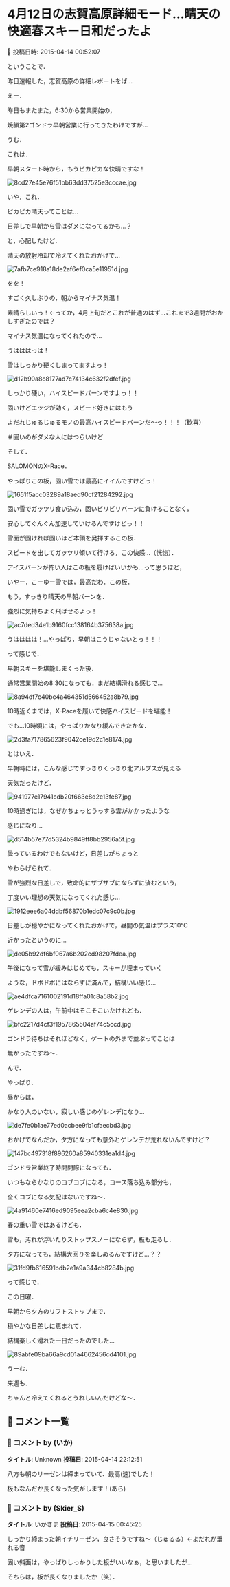 # 4月12日の志賀高原詳細モード…晴天の快適春スキー日和だったよ

📅 投稿日時: 2015-04-14 00:52:07

ということで．


昨日速報した，志賀高原の詳細レポートをば…





えー．


昨日もまたまた，6:30から営業開始の，


焼額第2ゴンドラ早朝営業に行ってきたわけですが…





うむ．


これは．


早朝スタート時から，もうピカピカな快晴ですな！




![8cd27e45e76f51bb63dd37525e3cccae.jpg](images/8cd27e45e76f51bb63dd37525e3cccae.jpg)







いや，これ．


ピカピカ晴天ってことは…


日差しで早朝から雪はダメになってるかも…？


と，心配したけど．





晴天の放射冷却で冷えてくれたおかげで…




![7afb7ce918a18de2af6ef0ca5e11951d.jpg](images/7afb7ce918a18de2af6ef0ca5e11951d.jpg)




をを！


すごく久しぶりの，朝からマイナス気温！


素晴らしいっ！←ってか，4月上旬だとこれが普通のはず…これまで3週間がおかしすぎたのでは？





マイナス気温になってくれたので…


うはははっは！


雪はしっかり硬くしまってますよっ！




![d12b90a8c8177ad7c74134c632f2dfef.jpg](images/d12b90a8c8177ad7c74134c632f2dfef.jpg)




しっかり硬い，ハイスピードバーンですよっ！！


固いけどエッジが効く，スピード好きにはもう


よだれじゅるじゅるモノの最高ハイスピードバーンだ～っ！！！（歓喜）


＃固いのがダメな人にはつらいけど





そして．


SALOMONのX-Race．


やっぱりこの板，固い雪では最高にイイんですけどっ！




![1651f5acc03289a18aed90cf21284292.jpg](images/1651f5acc03289a18aed90cf21284292.jpg)




固い雪でガッツリ食い込み，固いビリビリバーンに負けることなく，


安心してぐんぐん加速していけるんですけどっ！！





雪面が固ければ固いほど本領を発揮するこの板．


スピードを出してガッツリ傾いて行ける，この快感…（恍惚）．


アイスバーンが怖い人はこの板を履けばいいかも…って思うほど，


いやー．こーゆー雪では，最高だわ．この板．





もう，すっきり晴天の早朝バーンを．


強烈に気持ちよく飛ばせるよっ！




![ac7ded34e1b9160fcc138164b375638a.jpg](images/ac7ded34e1b9160fcc138164b375638a.jpg)




うはははは！…やっぱり，早朝はこうじゃないとっ！！！





って感じで．


早朝スキーを堪能しまくった後．


通常営業開始の8:30になっても，まだ結構滑れる感じで…




![8a94df7c40bc4a464351d566452a8b79.jpg](images/8a94df7c40bc4a464351d566452a8b79.jpg)




10時近くまでは，X-Raceを履いて快感ハイスピードを堪能！





でも…10時頃には，やっぱりかなり緩んできたかな．




![2d3fa717865623f9042ce19d2c1e8174.jpg](images/2d3fa717865623f9042ce19d2c1e8174.jpg)







とはいえ．


早朝時には，こんな感じですっきりくっきり北アルプスが見える


天気だったけど．




![941977e17941cdb20f663e8d2e13fe87.jpg](images/941977e17941cdb20f663e8d2e13fe87.jpg)




10時過ぎには，なぜかちょっとうっすら雲がかかったような


感じになり…




![d514b57e77d5324b9849ff8bb2956a5f.jpg](images/d514b57e77d5324b9849ff8bb2956a5f.jpg)




曇っているわけでもないけど，日差しがちょっと


やわらげられて．


雪が強烈な日差しで，致命的にザブザブにならずに済むという，


丁度いい理想の天気になってくれた感じ…




![1912eee6a04ddbf56870b1edc07c9c0b.jpg](images/1912eee6a04ddbf56870b1edc07c9c0b.jpg)




日差しが穏やかになってくれたおかげで，昼間の気温はプラス10℃


近かったというのに…




![de05b92df6bf067a6b202cd98207fdea.jpg](images/de05b92df6bf067a6b202cd98207fdea.jpg)




午後になって雪が緩みはじめても，スキーが埋まっていく


ような，ドボドボにはならずに済んで，結構いい感じ…




![ae4dfca7161002191d18ffa01c8a58b2.jpg](images/ae4dfca7161002191d18ffa01c8a58b2.jpg)







ゲレンデの人は，午前中はそこそこいたけれども．




![bfc2217d4cf3f1957865504af74c5ccd.jpg](images/bfc2217d4cf3f1957865504af74c5ccd.jpg)




ゴンドラ待ちはそれほどなく，ゲートの外まで並ぶってことは


無かったですね～．





んで．


やっぱり．


昼からは，


かなり人のいない，寂しい感じのゲレンデになり…




![de7fe0b1ae77ed0acbee9fb1cfaecbd3.jpg](images/de7fe0b1ae77ed0acbee9fb1cfaecbd3.jpg)




おかげでなんだか，夕方になっても意外とゲレンデが荒れないんですけど？




![147bc497318f896260a85940331ea1d4.jpg](images/147bc497318f896260a85940331ea1d4.jpg)







ゴンドラ営業終了時間間際になっても．


いつもならかなりのコブコブになる，コース落ち込み部分も，


全くコブになる気配はないですね～．




![4a91460e7416ed9095eea2cba6c4e830.jpg](images/4a91460e7416ed9095eea2cba6c4e830.jpg)




春の重い雪ではあるけども．


雪も，汚れが浮いたりストップスノーにならず，板も走るし．


夕方になっても，結構大回りを楽しめるんですけど…？？




![31fd9fb616591bdb2e1a9a344cb8284b.jpg](images/31fd9fb616591bdb2e1a9a344cb8284b.jpg)







って感じで．


この日曜．


早朝から夕方のリフトストップまで．


穏やかな日差しに恵まれて．


結構楽しく滑れた一日だったのでした…




![89abfe09ba66a9cd01a4662456cd4101.jpg](images/89abfe09ba66a9cd01a4662456cd4101.jpg)







うーむ．


来週も．


ちゃんと冷えてくれるとうれしいんだけどな～．

## 💬 コメント一覧

### 💬 コメント by (いか)
**タイトル**: Unknown
**投稿日**: 2015-04-14 22:12:51

八方も朝のリーゼンは締まっていて、最高(速)でした！

板もなんだか長くなった気がします！(あら)

### 💬 コメント by (Skier_S)
**タイトル**: いかさま
**投稿日**: 2015-04-15 00:45:25

しっかり締まった朝イチリーゼン，良さそうですね～（じゅるる）←よだれが垂れる音



固い斜面は，やっぱりしっかりした板がいいなぁ，と思いましたが…

そちらは，板が長くなりましたか（笑）．

